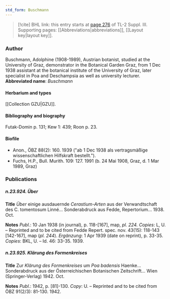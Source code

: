 ```yaml
---
std_form: Buschmann
---
```


> [!cite] BHL link: this entry starts at [page 276](https://www.biodiversitylibrary.org/page/33266583) of TL-2 Suppl. III.
> Supporting pages: [[Abbreviations|abbreviations]], [[Layout key|layout key]].

### Author

Buschmann, Adolphine (1908-1989), Austrian botanist, studied at the University of Graz, demonstrator in the Botanical Garden Graz, from 1 Dec 1938 assistant at the botanical institute of the University of Graz, later specialist in Poa and Deschampsia as well as university lecturer. 
**Abbreviated name**: *Buschmann*

#### Herbarium and types

[[Collection GZU|GZU]].

#### Bibliography and biography

Futak-Domin p. 131; Kew 1: 439; Roon p. 23.

#### Biofile

- Anon., ÖBZ 88(2): 160. 1939 ("ab 1 Dec 1938 als vertragsmäßige wissenschaftlichen Hilfskraft bestellt.").
- Fuchs, H.P., Bull. Murith. 109: 127. 1991 (b. 24 Mai 1908, Graz, d. 1 Mar 1989, Graz)

### Publications

##### n.23.924. Über

**Title**
*Über* einige ausdauernde *Cerastium-Arten* aus der Verwandtschaft des C. tomentosum Linné... Sonderabdruck aus Fedde, Repertorium... 1938. Oct.

**Notes**
*Publ*.: 10 Jan 1938 (in journal), p. 118-\[167\], map, *pl. 224.* *Copies*: L, U. – Reprinted and to be cited from Fedde Repert. spec. nov. 43(15): 118-143 \[142-167\], map (*pl. 244*).
*Ergänzung*: 1 Apr 1939 (date on reprint), p. 33-35. *Copies*: BKL, U. – Id. 46: 33-35. 1939.

##### n.23.925. Klärung des Formenkreises

**Title**
Zur *Klärung des Formenkreises* um *Poa badensis* Haenke... Sonderabdruck aus der Österreichischen Botanischen Zeitschrift... Wien (Springer-Verlag) 1942. Oct.

**Notes**
*Publ*.: 1942, p. \[81\]-130. *Copy*: U. – Reprinted and to be cited from ÖBZ 91(2/3): 81-130. 1942.

